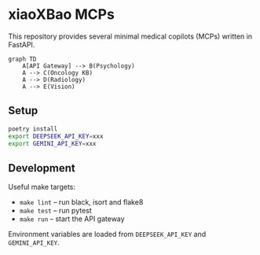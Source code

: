 # xiaoXBao MCPs

This repository provides several minimal medical copilots (MCPs) written in FastAPI.

```mermaid
graph TD
    A[API Gateway] --> B(Psychology)
    A --> C(Oncology KB)
    A --> D(Radiology)
    A --> E(Vision)
```

## Setup

```bash
poetry install
export DEEPSEEK_API_KEY=xxx
export GEMINI_API_KEY=xxx
```

## Development

Useful make targets:

- `make lint` – run black, isort and flake8
- `make test` – run pytest
- `make run` – start the API gateway

Environment variables are loaded from `DEEPSEEK_API_KEY` and `GEMINI_API_KEY`.
